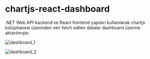 # chartjs-react-dashboard

.NET Web API backend ve React frontend yapıları kullanılarak chartjs kütüphanesi üzerinden veri fetch edilen datalar dashboard üzerine aktarılmıştır.
 
![dashboard_1](https://github.com/cemsener/chartjs-react-dashboard/assets/16481521/3f631950-6ebf-462f-8004-6f56039970ab)

![dashboard_2](https://github.com/cemsener/chartjs-react-dashboard/assets/16481521/6ecb0909-0eed-4f4d-948e-d088d6dc70af)
